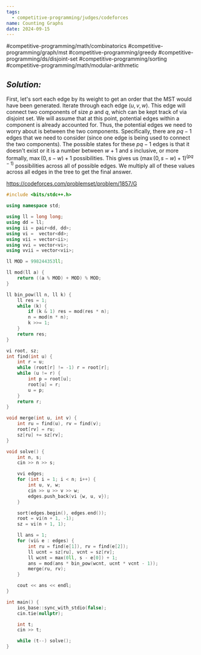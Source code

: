 ```yaml
---
tags:
  - competitive-programming/judges/codeforces
name: Counting Graphs
date: 2024-09-15
---
```

#competitive-programming/math/combinatorics #competitive-programming/graph/mst #competitive-programming/greedy #competitive-programming/ds/disjoint-set #competitive-programming/sorting #competitive-programming/math/modular-arithmetic
## _Solution:_
First, let's sort each edge by its weight to get an order that the MST would have been generated. Iterate through each edge $(u,v,w)$. This edge will connect two components of size $p$ and $q$, which can be kept track of via disjoint set. We will assume that at this point, potential edges within a component is already accounted for. Thus, the potential edges we need to worry about is between the two components. Specifically, there are $pq-1$ edges that we need to consider (since one edge is being used to connect the two components). The possible states for these $pq-1$ edges is that it doesn't exist or it is a number between $w+1$ and $s$ inclusive, or more formally, $\max(0,s-w)+1$ possibilities. This gives us $(\max(0,s-w)+1)^{(pq-1)}$ possibilities across all of possible edges. We multiply all of these values across all edges in the tree to get the final answer.

https://codeforces.com/problemset/problem/1857/G
```cpp
#include <bits/stdc++.h>

using namespace std;

using ll = long long;
using dd = ll;
using ii = pair<dd, dd>;
using vi =  vector<dd>;
using vii = vector<ii>;
using vvi = vector<vi>;
using vvii = vector<vii>;

ll MOD = 998244353ll;

ll mod(ll a) {
    return ((a % MOD) + MOD) % MOD;
}

ll bin_pow(ll n, ll k) {
    ll res = 1;
    while (k) {
        if (k & 1) res = mod(res * n);
        n = mod(n * n);
        k >>= 1;
    }
    return res;
}

vi root, sz;
int find(int u) {
    int r = u;
    while (root[r] != -1) r = root[r];
    while (u != r) {
        int p = root[u];
        root[u] = r;
        u = p;
    }
    return r;
}

void merge(int u, int v) {
    int ru = find(u), rv = find(v);
    root[rv] = ru;
    sz[ru] += sz[rv];
}

void solve() {
    int n, s;
    cin >> n >> s;

    vvi edges;
    for (int i = 1; i < n; i++) {
        int u, v, w;
        cin >> u >> v >> w;
        edges.push_back(vi {w, u, v});
    }

    sort(edges.begin(), edges.end());
    root = vi(n + 1, -1);
    sz = vi(n + 1, 1);

    ll ans = 1;
    for (vi& e : edges) {
        int ru = find(e[1]), rv = find(e[2]);
        ll ucnt = sz[ru], vcnt = sz[rv];
        ll wcnt = max(0ll, s - e[0]) + 1;
        ans = mod(ans * bin_pow(wcnt, ucnt * vcnt - 1));
        merge(ru, rv);
    }

    cout << ans << endl;
}

int main() {
    ios_base::sync_with_stdio(false);
    cin.tie(nullptr);

    int t;
    cin >> t;

    while (t--) solve();
}
```